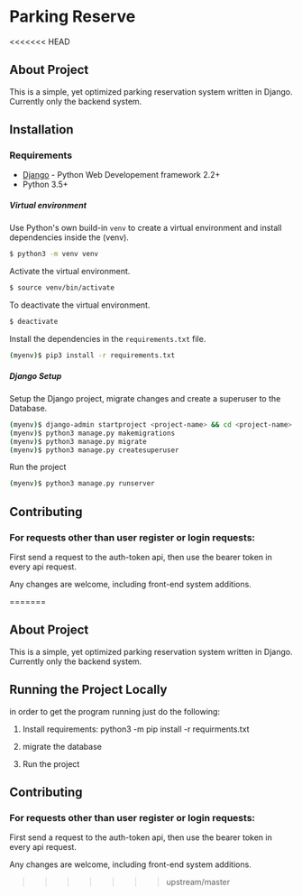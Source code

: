 # Parking Reserve
<<<<<<< HEAD

## About Project
This is a simple, yet optimized parking reservation system written in Django. Currently only the backend system.

## Installation

### Requirements

* [Django] - Python Web Developement framework 2.2+
* Python 3.5+

##### Virtual environment

Use Python's own build-in ``venv`` to create a virtual environment and install dependencies inside the (venv).
```sh
$ python3 -m venv venv
```
Activate the virtual environment.
```sh
$ source venv/bin/activate
```
To deactivate the virtual environment.
```sh
$ deactivate
```
Install the dependencies in the ``requirements.txt`` file.

```sh
(myenv)$ pip3 install -r requirements.txt
```

##### Django Setup

Setup the Django project, migrate changes and create a superuser to the Database.

```sh
(myenv)$ django-admin startproject <project-name> && cd <project-name>
(myenv)$ python3 manage.py makemigrations
(myenv)$ python3 manage.py migrate
(myenv)$ python3 manage.py createsuperuser
```

Run the project

```sh
(myenv)$ python3 manage.py runserver
```

## Contributing
### For requests other than user register or login requests:
First send a request to the auth-token api, then use the bearer token in every api request.

Any changes are welcome, including front-end system additions.

   [Django]: <https://www.djangoproject.com>
=======

## About Project
This is a simple, yet optimized parking reservation system written in Django. Currently only the backend system.
## Running the Project Locally
in order to get the program running just do the following:

1. Install requirements: python3 -m pip install -r requirments.txt

2.  migrate the database

3. Run the project

## Contributing
### For requests other than user register or login requests:
First send a request to the auth-token api, then use the bearer token in every api request.

Any changes are welcome, including front-end system additions.
>>>>>>> upstream/master
